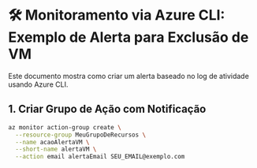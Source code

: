 # 🛠️ Monitoramento via Azure CLI: Exemplo de Alerta para Exclusão de VM

Este documento mostra como criar um alerta baseado no log de atividade usando Azure CLI.

## 1. Criar Grupo de Ação com Notificação

```bash
az monitor action-group create \
  --resource-group MeuGrupoDeRecursos \
  --name acaoAlertaVM \
  --short-name alertaVM \
  --action email alertaEmail SEU_EMAIL@exemplo.com
